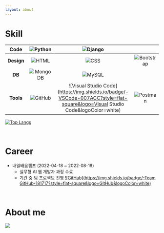 ```yaml
---
layout: about 
---
```


# Skill

|**Code**|![Python](https://img.shields.io/badge/-Python-3776AB?style=flat-square&logo=Python&logoColor=white)|![Django](https://img.shields.io/badge/-Django-092E20?style=flat-square&logo=Django&logoColor=white)||
|:-------:|:-------:|:-------:|:-------:|
|**Design**|![HTML](https://img.shields.io/badge/-HTML-E34F26?style=flat-square&logo=HTML5&logoColor=white)|![CSS](https://img.shields.io/badge/-CSS-1572B6?style=flat-square&logo=CSS3&logoColor=white)|![Bootstrap](https://img.shields.io/badge/-Bootstrap-7952B3?style=flat-square&logo=Bootstrap&logoColor=white)|
|**DB**|![MongoDB](https://img.shields.io/badge/-MongoDB-47A248?style=flat-square&logo=MongoDB&logoColor=white)|![MySQL](https://img.shields.io/badge/-MySQL-4479A1?style=flat-square&logo=MySQL&logoColor=white)||
|**Tools**|![GitHub](https://img.shields.io/badge/-GitHub-181717?style=flat-square&logo=GitHub&logoColor=white)|![Visual Studio Code](https://img.shields.io/badge/-VSCode-007ACC?style=flat-square&logo=Visual Studio Code&logoColor=white)|![Postman](https://img.shields.io/badge/-Postman-FF6C37?style=flat-square&logo=Postman&logoColor=white)|

[![Top Langs](https://github-readme-stats.vercel.app/api/top-langs/?username=minkkky&layout=compact)](https://github.com/minkkky/github-readme-stats)

<br/>

# Career
* 내일배움캠프 (2022-04-18 ~ 2022-08-18)
  * 실무형 AI 웹 개발자 과정 수료
  * 기간 중 팀 프로젝트 진행
 [![GitHub](https://img.shields.io/badge/-Team GitHub-181717?style=flat-square&logo=GitHub&logoColor=white)](https://github.com/cmjcum)

<br/>

# About me
[![](https://img.shields.io/badge/-Blog-000000?style=flat-square&logo=Tistory&logoColor=white)](https://moist-ink.tistory.com/)
